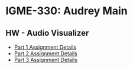 # IGME-330: Audrey Main

## HW - Audio Visualizer 

* [Part 1 Assignment Details](https://github.com/tonethar/IGME-330-Master/blob/master/notes/HW-AV-2195-1.md)
* [Part 2 Assignment Details](https://github.com/tonethar/IGME-330-Master/blob/master/notes/HW-AV-2195-2.md)
* [Part 3 Assignment Details](https://github.com/tonethar/IGME-330-Master/blob/master/notes/HW-AV-2195-3.md)